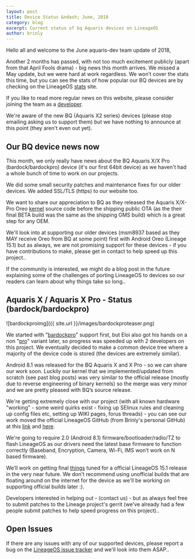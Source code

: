 ```yaml
---
layout: post
title: Device Status &ndash; June, 2018
category: blog
excerpt: Current status of bq Aquaris devices on LineageOS
author: brinly
---
```


Hello all and welcome to the June aquaris-dev team update of 2018,

Another 2 months has passed, with not too much excitement publicly (apart from that April Fools drama) - big news this month arrives. We missed a May update, but we were hard at work regardless. We won’t cover the stats this time, but you can see the stats of how popular our BQ devices are by checking on the LineageOS [stats](https://stats.lineageos.org) site.

If you like to read more regular news on this website, please consider joining the team as a [developer](/contribute.html).

We're aware of the new BQ (Aquaris X2 series) devices (please stop emailing asking us to support them) but we have nothing to announce at this point (they aren't even out yet).

Our BQ device news now
-----------------

This month, we only really have news about the BQ Aquaris X/X Pro (bardock/bardockpro) device (it's our first 64bit device) as we haven't had a whole bunch of time to work on our projects.

We did some small security patches and maintenance fixes for our older devices. We added SSL/TLS (https) to our website too.

We want to share our appreciation to BQ as they released the Aquaris X/X-Pro Oreo [kernel](https://github.com/bq/aquaris-X-Pro/commit/27a6f892c943e7ac073373238e8b7f4f8ad5f732) source code before the shipping public OTA (as the their final BETA build was the same as the shipping GMS build) which is a great step for any OEM.

We'll look into at supporting our older devices (msm8937 based as they MAY receive Oreo from BQ at some point) first with Android Oreo (Lineage 15.1) but as always, we are not promising support for these devices - if you have contributions to make, please get in contact to help speed up this project..

If the community is interested, we might do a blog post in the future explaining some of the challenges of porting LineageOS to devices so our readers can learn about why things take so long..


Aquaris X / Aquaris X Pro - Status (bardock/bardockpro)
----------------------

![bardockproimg]({{ site.url }}/images/bardockproteaser.png)

We started with "[bardockpro](https://github.com/lineageos/android_device_bq_bardockpro)" support first, but Eloi also got his hands on a non "[pro](https://github.com/lineageos/android_device_bq_bardock)" variant later, so progress was speeded up with 2 developers on this project. We eventually decided to make a common device tree where a majority of the device code is stored (the devices are extremely similar).

Android 8.1 was released for the BQ Aquaris X and X Pro - so we can share our work soon. Luckily our kernel that we implemented/updated from scratch (see past blog posts) was very similar to the official release (mostly due to reverse engineering of binary kernels) so the merge was very minor and we are pretty pleased with BQ’s source release. 

We're getting extremely close with our project (with all known hardware "working" - some weird quirks exist - fixing up SElinux rules and cleaning up config files etc, setting up WIKI pages, forus threads) - you can see our work moved the official LineageOS GitHub (from Brinly's personal GitHub) at this [link](https://github.com/lineageos/android_device_bq_msm8953-common) and [here](https://github.com/lineageos/android_kernel_bq_msm8953).

We're going to require 2.0 (Android 8.1) firmware/bootloader/radio/TZ to flash LineageOS as our drivers need the latest base firmware to function correctly (Baseband, Encryption, Camera, Wi-Fi, IMS won’t work on N based firmware).

We’ll work on getting final [things](https://github.com/LineageOS/charter/blob/master/device-support-requirements.md) tuned for a official LineageOS 15.1 release in the very near future. We don't recommend using unofficial builds that are floating around on the internet for the device as we'll be working on supporting official builds later :).

Developers interested in helping out - (contact us) - but as always feel free to submit patches to the Lineage project's gerrit (we've already had a few people submit patches to help speed progress on this project)..


Open Issues
-----------

If there are any issues with any of our supported devices, please report a bug on the [LineageOS issue tracker](https://jira.lineageos.org/) and we'll look into them ASAP..

